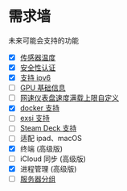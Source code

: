 # 需求墙
未来可能会支持的功能

- [x] [传感器温度](https://github.com/ZingerLittleBee/server_bee-backend/issues/29)
- [x] [安全性认证](https://github.com/ZingerLittleBee/server_bee-backend/issues/32)
- [x] [支持 ipv6](https://github.com/ZingerLittleBee/server_bee-backend/issues/18)
- [ ] [GPU 基础信息](https://github.com/ZingerLittleBee/server_bee-backend/issues/16)
- [ ] [网速仪表盘速度满载上限自定义](https://github.com/ZingerLittleBee/server_bee-backend/issues/27)
- [x] [docker 支持](https://github.com/ZingerLittleBee/server_bee-backend/issues/37)
- [ ] [exsi 支持](https://github.com/ZingerLittleBee/server_bee-backend/issues/25)
- [ ] [Steam Deck 支持](hhttps://github.com/ZingerLittleBee/server_bee-backend/issues/24)
- [ ] 适配 ipad、macOS
- [x] 终端 (高级版)
- [ ] iCloud 同步 (高级版)
- [x] 进程管理 (高级版)
- [ ] [服务器分组](https://github.com/ZingerLittleBee/server_bee-backend/issues/47)
